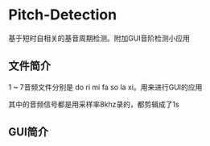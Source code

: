 # Pitch-Detection
基于短时自相关的基音周期检测。附加GUI音阶检测小应用

文件简介
----
1 ~ 7音频文件分别是 do ri mi fa so la xi。用来进行GUI的应用

其中的音频信号都是用采样率8khz录的，都剪辑成了1s

GUI简介
----
